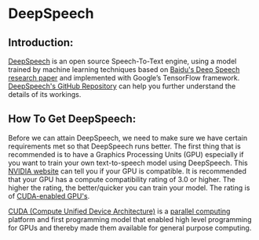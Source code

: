 # DeepSpeech

## Introduction:

[DeepSpeech](https://mycroft.ai/blog/deepspeech-update/) is an open source Speech-To-Text engine, using a model trained by machine learning techniques based on [Baidu's Deep Speech research paper](https://arxiv.org/pdf/1412.5567.pdf) and implemented with Google’s TensorFlow framework. [DeepSpeech's GitHub Repository](https://github.com/mozilla/DeepSpeech) can help you further understand the details of its workings.

## How To Get DeepSpeech:

Before we can attain DeepSpeech, we need to make sure we have certain requirements met so that DeepSpeech runs better. The first thing that is recommended is to have a Graphics Processing Units (GPU) especially if you want to train your own text-to-speech model using DeepSpeech. This [NVIDIA website](https://developer.nvidia.com/cuda-gpus) can tell you if your GPU is compatible. It is recommended that your GPU has a compute compatibility rating of 3.0 or higher. The higher the rating, the better/quicker you can train your model. The rating is of [CUDA-enabled GPU's](https://developer.nvidia.com/cuda-toolkit). 

[CUDA (Compute Unified Device Architecture)](http://www.techdarting.com/2013/06/cuda.html) is a [parallel computing](http://www.techdarting.com/2013/07/what-is-parallel-programming-why-do-you.html) platform and first programming model that enabled high level programming for GPUs and thereby made them available for general purpose computing. 

##
